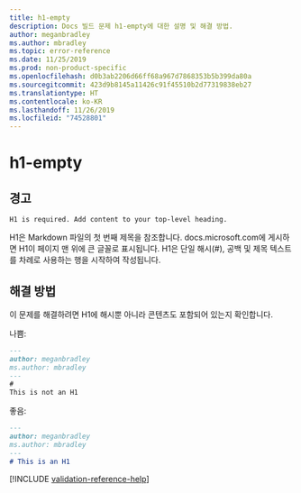 ```yaml
---
title: h1-empty
description: Docs 빌드 문제 h1-empty에 대한 설명 및 해결 방법.
author: meganbradley
ms.author: mbradley
ms.topic: error-reference
ms.date: 11/25/2019
ms.prod: non-product-specific
ms.openlocfilehash: d0b3ab2206d66ff68a967d7868353b5b399da80a
ms.sourcegitcommit: 423d9b8145a11426c91f45510b2d77319838eb27
ms.translationtype: HT
ms.contentlocale: ko-KR
ms.lasthandoff: 11/26/2019
ms.locfileid: "74528801"
---
```

# <a name="h1-empty"></a>h1-empty

## <a name="warning"></a>경고

`H1 is required. Add content to your top-level heading.`

H1은 Markdown 파일의 첫 번째 제목을 참조합니다. docs.microsoft.com에 게시하면 H1이 페이지 맨 위에 큰 글꼴로 표시됩니다. H1은 단일 해시(#), 공백 및 제목 텍스트를 차례로 사용하는 행을 시작하여 작성됩니다.

## <a name="resolution"></a>해결 방법

이 문제를 해결하려면 H1에 해시뿐 아니라 콘텐츠도 포함되어 있는지 확인합니다.

나쁨:

```markdown
---
author: meganbradley
ms.author: mbradley
---
#
This is not an H1
```

좋음:

```markdown
---
author: meganbradley
ms.author: mbradley
---
# This is an H1
```

<!--make sure to add this file to your includes folder and verify the path-->
[!INCLUDE [validation-reference-help](includes/validation-reference-help.md)]
